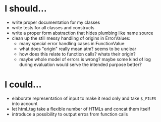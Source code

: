 # I should...

* write proper documentation for my classes
* write tests for all classes and constructs
* write a proper form abstraction that hides plumbing like name source
* clean up the still messy handling of origins in ErrorValues:
    - many special error handling cases in FunctionValue
    - what does "origin" really mean atm? seems to be unclear
    - how does this relate to function calls? whats their origin?
    - maybe whole model of errors is wrong? maybe some kind of log during
      evaluation would serve the intended purpose better?

# I could...

* elaborate representation of input to make it read only and take `$_FILES` into
  account
* let html_tag take a flexible number of HTMLs and concat them itself
* introduce a possibility to output erros from function calls
